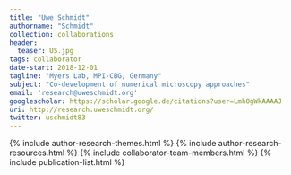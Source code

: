 ```yaml
---
title: "Uwe Schmidt"
authorname: "Schmidt"
collection: collaborations
header:
  teaser: US.jpg
tags: collaborator
date-start: 2018-12-01
tagline: "Myers Lab, MPI-CBG, Germany"
subject: "Co-development of numerical microscopy approaches"
email: 'research@uweschmidt.org'
googlescholar: https://scholar.google.de/citations?user=Lmh0gWkAAAAJ
uri: http://research.uweschmidt.org/
twitter: uschmidt83
---
```

<p align= "justify">

{% include author-research-themes.html %}
{% include author-research-resources.html %}
{% include collaborator-team-members.html %}
{% include publication-list.html %}
